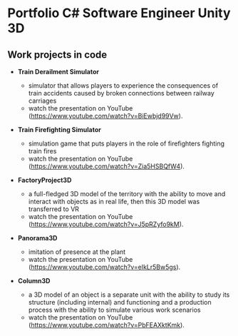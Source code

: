 # Portfolio C# Software Engineer Unity 3D
## Work projects in code
- **Train Derailment Simulator**
   - simulator that allows players to experience the consequences of train accidents caused by broken connections between railway carriages 
   - watch the presentation on YouTube (https://www.youtube.com/watch?v=BiEwbjd99Vw).

- **Train Firefighting Simulator**
   - simulation game that puts players in the role of firefighters fighting train fires 
   - watch the presentation on YouTube (https://www.youtube.com/watch?v=Zia5HSBQfW4).
     
- **FactoryProject3D**
   - a full-fledged 3D model of the territory with the ability to move and interact with objects as in real life, then this 3D model was transferred to VR 
   - watch the presentation on YouTube (https://www.youtube.com/watch?v=J5pRZyfo9kM).
     
- **Panorama3D**
   - imitation of presence at the plant
   - watch the presentation on YouTube (https://www.youtube.com/watch?v=eIkLr5Bw5gs).
     
- **Column3D**
   - a 3D model of an object is a separate unit with the ability to study its structure (including internal) and functioning and a production process with the ability to simulate various work scenarios 
   - watch the presentation on YouTube (https://www.youtube.com/watch?v=PbFEAXktKmk).
